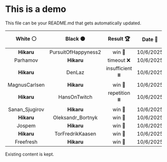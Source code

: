 # This is a demo

This file can be your README.md that gets automatically updated.

<!--START_SECTION:chessStats-->
<!-- Automatically generated with https://github.com/Balastrong/chess-stats-action -->

| White ⚪ | Black ⚫ | Result 🏆 | Date 📅 | Position 🗺️ |
|:---:|:---:|:---:|:---:|:---:|
| **Hikaru** | PursuitOfHappyness2 | win 🥇 | 10/6/2025 | <a href="http://www.ee.unb.ca/cgi-bin/tervo/fen.pl?select=5rk1/p7/1p4p1/4p3/1P6/2qPQBPP/P7/5R1K b - - 0 34">Link</a> |
| Parhamov | **Hikaru** | timeout ❌ | 10/6/2025 | <a href="http://www.ee.unb.ca/cgi-bin/tervo/fen.pl?select=8/2n2r2/1k6/3NP3/2R1K3/1P6/8/8 b - - 7 85">Link</a> |
| **Hikaru** | DenLaz | insufficient ⏸️ | 10/6/2025 | <a href="http://www.ee.unb.ca/cgi-bin/tervo/fen.pl?select=8/8/3k4/1b6/8/1BK5/8/8 w - - 0 53">Link</a> |
| MagnusCarlsen | **Hikaru** | win 🥇 | 10/6/2025 | <a href="http://www.ee.unb.ca/cgi-bin/tervo/fen.pl?select=4r3/p7/2p5/2k1BB2/1ppbK1PP/8/PP6/8 w - - 2 36">Link</a> |
| **Hikaru** | HansOnTwitch | repetition ⏸️ | 10/6/2025 | <a href="http://www.ee.unb.ca/cgi-bin/tervo/fen.pl?select=r2q1rk1/1bp1bppp/p1np1n2/1p2p3/3PP3/1BP2N1P/PP3PP1/RNBQR1K1 b - - 8 14">Link</a> |
| Sanan_Sjugirov | **Hikaru** | win 🥇 | 10/6/2025 | <a href="http://www.ee.unb.ca/cgi-bin/tervo/fen.pl?select=6k1/1p4n1/p1p2R2/2p4p/2P1r3/5NP1/Pr5P/3R3K w - - 0 41">Link</a> |
| **Hikaru** | Oleksandr_Bortnyk | win 🥇 | 10/6/2025 | <a href="http://www.ee.unb.ca/cgi-bin/tervo/fen.pl?select=r3k3/5pQ1/3p3p/1Pp5/2BnPP2/2N5/1P4P1/3R1KBq b - - 0 34">Link</a> |
| Jospem | **Hikaru** | win 🥇 | 10/6/2025 | <a href="http://www.ee.unb.ca/cgi-bin/tervo/fen.pl?select=8/1Pb3k1/p1N3p1/2Pp4/3P4/K7/2brp3/7R w - - 0 89">Link</a> |
| **Hikaru** | TorFredrikKaasen | win 🥇 | 10/6/2025 | <a href="http://www.ee.unb.ca/cgi-bin/tervo/fen.pl?select=3R4/5pk1/pP5p/2rb1p2/P1p2P1P/2P3P1/6B1/6K1 b - - 1 43">Link</a> |
| Freefresh | **Hikaru** | win 🥇 | 10/6/2025 | <a href="http://www.ee.unb.ca/cgi-bin/tervo/fen.pl?select=8/8/8/4p3/8/3k4/5K2/8 w - - 5 70">Link</a> |

<!--END_SECTION:chessStats-->

Existing content is kept.
